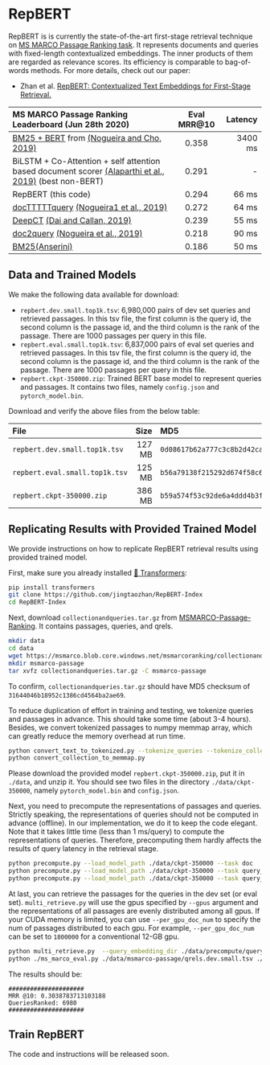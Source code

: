 # RepBERT

RepBERT is is currently the state-of-the-art first-stage retrieval technique on [MS MARCO Passage Ranking task](https://microsoft.github.io/msmarco/). It represents documents and queries with fixed-length contextualized embeddings. The inner products of them are regarded as relevance scores. Its efficiency is comparable to bag-of-words methods. For more details, check out our paper:

+ Zhan et al.  [RepBERT: Contextualized Text Embeddings for First-Stage Retrieval.](https://arxiv.org/abs/2006.15498)


MS MARCO Passage Ranking Leaderboard (Jun 28th 2020) | Eval MRR@10 | Latency
:------------------------------------ | :------: | ------:
[BM25 + BERT](https://github.com/nyu-dl/dl4marco-bert) from [(Nogueira and Cho, 2019)](https://arxiv.org/abs/1901.04085) | 0.358 | 3400 ms
BiLSTM + Co-Attention + self attention based document scorer [(Alaparthi et al., 2019)](https://arxiv.org/abs/1906.06056) (best non-BERT) | 0.291 | -
RepBERT (this code)             | 0.294 | 66 ms
[docTTTTTquery](https://github.com/castorini/docTTTTTquery) [(Nogueira1 et al., 2019)](https://cs.uwaterloo.ca/~jimmylin/publications/Nogueira_Lin_2019_docTTTTTquery.pdf)             | 0.272 | 64 ms
[DeepCT](https://github.com/AdeDZY/DeepCT) [(Dai and Callan, 2019)](https://github.com/AdeDZY/DeepCT)              | 0.239 | 55 ms
[doc2query](https://github.com/nyu-dl/dl4ir-doc2query) [(Nogueira et al., 2019)](https://github.com/nyu-dl/dl4ir-doc2query)              | 0.218 | 90 ms
[BM25(Anserini)](https://github.com/castorini/anserini/blob/master/docs/experiments-msmarco-passage.md)  | 0.186  | 50 ms


## Data and Trained Models

We make the following data available for download:

+ `repbert.dev.small.top1k.tsv`: 6,980,000 pairs of dev set queries and retrieved passages. In this tsv file, the first column is the query id, the second column is the passage id, and the third column is the rank of the passage. There are 1000 passages per query in this file.
+ `repbert.eval.small.top1k.tsv`: 6,837,000 pairs of eval set queries and retrieved passages. In this tsv file, the first column is the query id, the second column is the passage id, and the third column is the rank of the passage. There are 1000 passages per query in this file.
+ `repbert.ckpt-350000.zip`: Trained BERT base model to represent queries and passages. It contains two files, namely `config.json` and `pytorch_model.bin`.

Download and verify the above files from the below table:

File | Size | MD5 | Download
:----|-----:|:----|:-----
`repbert.dev.small.top1k.tsv` | 127 MB | `0d08617b62a777c3c8b2d42ca5e89a8e` | [[Google Drive](https://drive.google.com/file/d/1MrrwDmTZOiFx3qjfPxi4lDSdQk1tR5C6/view?usp=sharing)]
`repbert.eval.small.top1k.tsv` | 125 MB | `b56a79138f215292d674f58c694d5206` | [[Google Drive](https://drive.google.com/file/d/1twRGEJZFZc4zYa75q8UFEz9ZS2oh0oyE/view?usp=sharing)]
`repbert.ckpt-350000.zip` | 386 MB| `b59a574f53c92de6a4ddd4b3fbef784a` | [[Google Drive](https://drive.google.com/file/d/1xhwy_nvRWSNyJ2V7uP3FC5zVwj1Xmylv/view?usp=sharing)] 


## Replicating Results with Provided Trained Model

We provide instructions on how to replicate RepBERT retrieval results using provided trained model.

First, make sure you already installed [🤗 Transformers](https://github.com/huggingface/transformers):

```bash
pip install transformers
git clone https://github.com/jingtaozhan/RepBERT-Index
cd RepBERT-Index
```

Next, download `collectionandqueries.tar.gz` from [MSMARCO-Passage-Ranking](https://github.com/microsoft/MSMARCO-Passage-Ranking). It contains passages, queries, and qrels.

```bash
mkdir data
cd data
wget https://msmarco.blob.core.windows.net/msmarcoranking/collectionandqueries.tar.gz
mkdir msmarco-passage
tar xvfz collectionandqueries.tar.gz -C msmarco-passage
```

To confirm, `collectionandqueries.tar.gz` should have MD5 checksum of `31644046b18952c1386cd4564ba2ae69`.

To reduce duplication of effort in training and testing, we tokenize queries and passages in advance. This should take some time (about 3-4 hours). Besides, we convert tokenized passages to numpy memmap array, which can greatly reduce the memory overhead at run time.

```bash
python convert_text_to_tokenized.py --tokenize_queries --tokenize_collection
python convert_collection_to_memmap.py
```

Please download the provided model `repbert.ckpt-350000.zip`, put it in `./data`, and unzip it. You should see two files in the directory `./data/ckpt-350000`, namely `pytorch_model.bin` and `config.json`.

Next, you need to precompute the representations of passages and queries. Strictly speaking, the representations of queries should not be computed in advance (offline). In our implementation, we do it to keep the code elegant. Note that it takes little time (less than 1 ms/query) to compute the representations of queries. Therefore, precomputing them hardly affects the results of query latency in the retrieval stage. 

```bash
python precompute.py --load_model_path ./data/ckpt-350000 --task doc
python precompute.py --load_model_path ./data/ckpt-350000 --task query_dev.small
python precompute.py --load_model_path ./data/ckpt-350000 --task query_eval.small
```

At last, you can retrieve the passages for the queries in the dev set (or eval set). `multi_retrieve.py` will use the gpus specified by `--gpus` argument and the representations of all passages are evenly distributed among all gpus. If your CUDA memory is limited, you can use `--per_gpu_doc_num` to specify the num of passages distributed to each gpu. For example, `--per_gpu_doc_num` can be set to `1800000` for a conventional 12-GB gpu.

```bash
python multi_retrieve.py  --query_embedding_dir ./data/precompute/query_dev.small_embedding --output_path ./data/retrieve/repbert.dev.small.top1k.tsv --hit 1000 --gpus 0,1,2,3,4
python ./ms_marco_eval.py ./data/msmarco-passage/qrels.dev.small.tsv ./data/retrieve/repbert.dev.small.top1k.tsv
```

The results should be:

```
#####################
MRR @10: 0.3038783713103188
QueriesRanked: 6980
#####################
```

## Train RepBERT

The code and instructions will be released soon.
